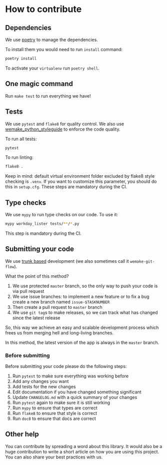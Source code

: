 # How to contribute


## Dependencies

We use [poetry](https://github.com/python-poetry/poetry) to manage the dependencies.

To install them you would need to run `install` command:

```bash
poetry install
```

To activate your `virtualenv` run `poetry shell`.


## One magic command

Run `make test` to run everything we have!


## Tests

We use `pytest` and `flake8` for quality control.
We also use [wemake_python_styleguide](https://github.com/wemake-services/wemake-python-styleguide) to enforce the code quality.

To run all tests:

```bash
pytest
```

To run linting:

```bash
flake8 .
```
Keep in mind: default virtual environment folder excluded by flake8 style checking is `.venv`.
If you want to customize this parameter, you should do this in `setup.cfg`.
These steps are mandatory during the CI.


## Type checks

We use `mypy` to run type checks on our code.
To use it:

```bash
mypy workday_lister tests/**/*.py
```

This step is mandatory during the CI.


## Submitting your code

We use [trunk based](https://trunkbaseddevelopment.com/)
development (we also sometimes call it `wemake-git-flow`).

What the point of this method?

1. We use protected `master` branch,
   so the only way to push your code is via pull request
2. We use issue branches: to implement a new feature or to fix a bug
   create a new branch named `issue-$TASKNUMBER`
3. Then create a pull request to `master` branch
4. We use `git tag`s to make releases, so we can track what has changed
   since the latest release

So, this way we achieve an easy and scalable development process
which frees us from merging hell and long-living branches.

In this method, the latest version of the app is always in the `master` branch.

### Before submitting

Before submitting your code please do the following steps:

1. Run `pytest` to make sure everything was working before
2. Add any changes you want
3. Add tests for the new changes
4. Edit documentation if you have changed something significant
5. Update `CHANGELOG.md` with a quick summary of your changes
6. Run `pytest` again to make sure it is still working
7. Run `mypy` to ensure that types are correct
8. Run `flake8` to ensure that style is correct
9. Run `doc8` to ensure that docs are correct


## Other help

You can contribute by spreading a word about this library.
It would also be a huge contribution to write
a short article on how you are using this project.
You can also share your best practices with us.
